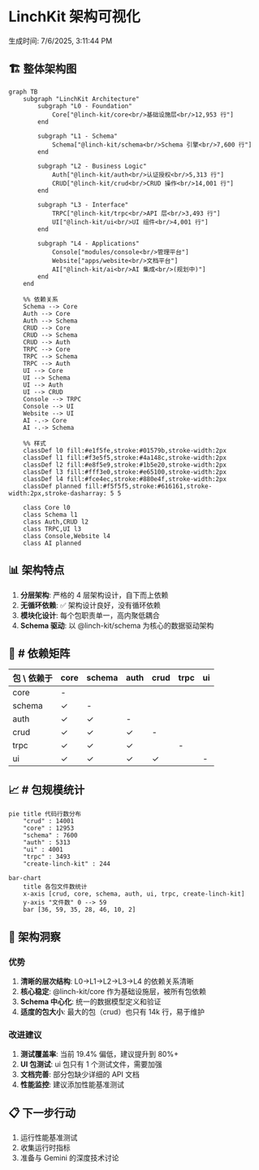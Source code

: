# LinchKit 架构可视化

生成时间: 7/6/2025, 3:11:44 PM

## 🏗️ 整体架构图

```mermaid
graph TB
    subgraph "LinchKit Architecture"
        subgraph "L0 - Foundation"
            Core["@linch-kit/core<br/>基础设施层<br/>12,953 行"]
        end
        
        subgraph "L1 - Schema"
            Schema["@linch-kit/schema<br/>Schema 引擎<br/>7,600 行"]
        end
        
        subgraph "L2 - Business Logic"
            Auth["@linch-kit/auth<br/>认证授权<br/>5,313 行"]
            CRUD["@linch-kit/crud<br/>CRUD 操作<br/>14,001 行"]
        end
        
        subgraph "L3 - Interface"
            TRPC["@linch-kit/trpc<br/>API 层<br/>3,493 行"]
            UI["@linch-kit/ui<br/>UI 组件<br/>4,001 行"]
        end
        
        subgraph "L4 - Applications"
            Console["modules/console<br/>管理平台"]
            Website["apps/website<br/>文档平台"]
            AI["@linch-kit/ai<br/>AI 集成<br/>(规划中)"]
        end
    end
    
    %% 依赖关系
    Schema --> Core
    Auth --> Core
    Auth --> Schema
    CRUD --> Core
    CRUD --> Schema
    CRUD --> Auth
    TRPC --> Core
    TRPC --> Schema
    TRPC --> Auth
    UI --> Core
    UI --> Schema
    UI --> Auth
    UI --> CRUD
    Console --> TRPC
    Console --> UI
    Website --> UI
    AI -.-> Core
    AI -.-> Schema
    
    %% 样式
    classDef l0 fill:#e1f5fe,stroke:#01579b,stroke-width:2px
    classDef l1 fill:#f3e5f5,stroke:#4a148c,stroke-width:2px
    classDef l2 fill:#e8f5e9,stroke:#1b5e20,stroke-width:2px
    classDef l3 fill:#fff3e0,stroke:#e65100,stroke-width:2px
    classDef l4 fill:#fce4ec,stroke:#880e4f,stroke-width:2px
    classDef planned fill:#f5f5f5,stroke:#616161,stroke-width:2px,stroke-dasharray: 5 5
    
    class Core l0
    class Schema l1
    class Auth,CRUD l2
    class TRPC,UI l3
    class Console,Website l4
    class AI planned

```

## 📊 架构特点

1. **分层架构**: 严格的 4 层架构设计，自下而上依赖
2. **无循环依赖**: ✅ 架构设计良好，没有循环依赖
3. **模块化设计**: 每个包职责单一，高内聚低耦合
4. **Schema 驱动**: 以 @linch-kit/schema 为核心的数据驱动架构

## 🔗 # 依赖矩阵

| 包 \ 依赖于 | core | schema | auth | crud | trpc | ui |
|-------------|------|--------|------|------|------|-----|
| core | - |   |   |   |   |   |
| schema | ✓ | - |   |   |   |   |
| auth | ✓ | ✓ | - |   |   |   |
| crud | ✓ | ✓ | ✓ | - |   |   |
| trpc | ✓ | ✓ | ✓ |   | - |   |
| ui | ✓ | ✓ | ✓ | ✓ |   | - |


## 📈 # 包规模统计

```mermaid
pie title 代码行数分布
    "crud" : 14001
    "core" : 12953
    "schema" : 7600
    "auth" : 5313
    "ui" : 4001
    "trpc" : 3493
    "create-linch-kit" : 244
```

```mermaid
bar-chart
    title 各包文件数统计
    x-axis [crud, core, schema, auth, ui, trpc, create-linch-kit]
    y-axis "文件数" 0 --> 59
    bar [36, 59, 35, 28, 46, 10, 2]
```


## 🎯 架构洞察

### 优势
1. **清晰的层次结构**: L0→L1→L2→L3→L4 的依赖关系清晰
2. **核心稳定**: @linch-kit/core 作为基础设施层，被所有包依赖
3. **Schema 中心化**: 统一的数据模型定义和验证
4. **适度的包大小**: 最大的包（crud）也只有 14k 行，易于维护

### 改进建议
1. **测试覆盖率**: 当前 19.4% 偏低，建议提升到 80%+
2. **UI 包测试**: ui 包只有 1 个测试文件，需要加强
3. **文档完善**: 部分包缺少详细的 API 文档
4. **性能监控**: 建议添加性能基准测试

## 📋 下一步行动
1. 运行性能基准测试
2. 收集运行时指标
3. 准备与 Gemini 的深度技术讨论
